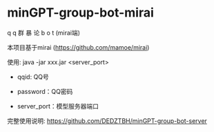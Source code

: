# minGPT-group-bot-mirai
q q 群 暴 论 b o t (mirai端)

本项目基于mirai (https://github.com/mamoe/mirai)

使用: java -jar xxx.jar <qqid> <password> <server_port>

- qqid: QQ号

- password：QQ密码

- server_port：模型服务器端口

完整使用说明: https://github.com/DEDZTBH/minGPT-group-bot-server